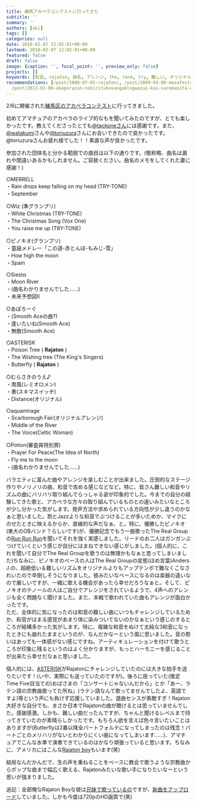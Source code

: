 ```yaml
---
title: 練馬アカペラコンテストに行ってきた
subtitle: ''
summary: ''
authors: [aki]
tags: []
categories: null
date: 2010-02-07 12:02:01+00:00
lastmod: 2010-02-07 12:02:01+00:00
featured: false
draft: false
image: {caption: '', focal_point: '', preview_only: false}
projects: []
keywords: [和音, rajaton, 曲名, アレンジ, the, tone, try, 難しい, オリジナル, 宗教]
recommendations: [/post/2008-07-05-rajaton/, /post/2009-03-09-masafestanirajatonga/,
  /post/2013-01-09-akaperacun-nokiritukusangablogwozai-kai-saremasita-a-cappella-best-ofgasu-di/]
---
```

2/6に開催された[練馬区のアカペラコンテスト](http://www.neribun.or.jp/nerima/ichiran.cgi?mode=1&t=1&no=1845)に行ってきました。

初めてアマチュアのアカペラのライブ的なもを聞いてみたのですが、とても楽しかったです。教えてくださったとても[@tackoneさん](http://twitter.com/tackone)には感謝です。また、[@watakumi](http://twitter.com/watakumi)さんや[@toriuzura](http://twitter.com/toriuzura)さんにお会いできたので良かったです。@toriuzuraさんお疲れ様でした！！素直な声が良かったです。

参加された団体名と分かる範囲での曲目は以下の通りです。(敬称略、曲名は漏れや間違いあるかもしれません。ご容赦ください。曲名のメモをしてくれた妻に感謝！)

○MERRELL  
・Rain drops keep falling on my head (TRY-TONE)  
・September

○Wiz (準グランプリ)  
・White Christmas (TRY-TONE)  
・The Christmas Song (Vox One)  
・You raise me up (TRY-TONE)

○ピノキオ(グランプリ)  
・童謡メドレー「この道-赤とんぼ-もみじ-雪」  
・How high the moon  
・Spain

○Siestα  
・Moon River  
・(曲名わかりませんでした……)  
・未来予想図II

○あぽろーぐ  
・(Smooth Aceの曲?)  
・逢いたいね(Smooth Ace)  
・無敵(Smooth Ace)

○ASTERISK  
・Poison Tree ( **Rajaton** )  
・The Wishing tree (The King's Singers)  
・Butterfly ( **Rajaton** )

○むらさきのうえ♪  
・南風(レミオロメン)  
・奏(スキマスイッチ)  
・Distance(オリジナル)

○aquamirage  
・Scarborough Fair(オリジナルアレンジ)  
・Middle of the River  
・The Voice(Celtic Woman)

○Potion(審査員特別賞)  
・Prayer For Peace(The Idea of North)  
・Fly me to the moon  
・(曲名わかりませんでした……)

バラエティに富んだ曲やアレンジを楽しむことが出来ました。圧倒的なステージ作りやノリノリの曲、和音で攻める感じなどなど。特に、皆さん難しい和音やリズムの曲にバリバリ取り組んでらっしゃる姿が印象的でした。今までの自分の経験してきた歌と、アカペラな方々の取り組んでいるものとの違いみたいなところが少し分かった気がします。発声方法や求められている方向性が少し違うのかなぁと思いました。割とJazzよりな和音でぶつけることが多いためか、マイクにのせたときに映えるからか、直線的な声だなぁ、と。特に、優勝したピノキオ(東大のOBバンド？らしいです)が、優勝記念でもう一曲歌ったThe Real Groupの[Run Run Run](http://www.nicovideo.jp/watch/sm1767922)を聞いてそれを強く実感しました。リードのお二人はガンガンぶつけていくという感じが自分にはまねできない感じがしました。(個人的に、これを聞いて自分でThe Real Groupを歌うのは無理かもなぁと思ってしまいました)ちなみに、ピノキオのベースの人はThe Real Groupの変態(ほめ言葉)Anders J.の、超絶低い＆難しいリズムをオリジナルよりもアップテンポで難なくこなされいたので卒倒しそうになりました。彼みたいなベースになるのは楽器の違いなので厳しいですが、一緒に歌える機会があったら幸せだろうなぁと。そして、ピノキオのテノールの人はご自分でアレンジをされているようで、4声へのアレンジも全く問題なく聞けました。また、本戦で歌われていた曲もアレンジが面白かったです。  
ただ、全体的に気になったのは和音の難しい曲にいつもチャレンジしているためか、和音がはまる感覚があまり体に染みついてないのかなぁという感じのするところが結構多かった気がします。特に、複雑な和音をぬけて太純な3和音になったときにも崩れたままというのが、なんだかなーという風に思いました。音の勢いはあっても一体感がない感じですね。アーティキュレーションを付けて歌うところが印象に残るというのはよく分かりますが、もっとハーモニーを感じることが出来たら幸せだなぁと思いました。

個人的には、[ASTERISK](http://www.scs.gr.jp/bands/bands_a.html)がRajatonにチャレンジしていたのには大きな拍手を送りたいです！(いや、実際にも送っていたのですが)。後ろに座っていた(推定Time Five目当ての)おばさまの「コンサートじゃないんだから」とか「あー、ラテン語の宗教曲歌ってた所ね」(ラテン語なんて歌ってませんでしたよ、英語ですよ)等という声にも負けず応援していました。選曲センスが素敵すぎ！Rajaton大好きな自分でも、まさか日本でRajatonの曲が聴けるとは思っていませんでした。感謝感激。しかも、難しい曲だったんですが、ちゃんと聞けるレベルまで持ってきていたのが素晴らしかったです。もちろん欲を言えば色々言いたいことはありますが(Butterflyは2番以降全パートフォルテになってしまったのは残念！パートごとのメリハリがないとわかりにくい曲になってしまいます……)、アマチュアでこんな水準で演奏できているのはかなり頑張っていると思います。ちなみに、アメリカにはこんな[Rajaton boy](http://www.youtube.com/watch?v=ts6b2q-0WJ8)もいます(笑)

結局なんだかんだで、生の声を重ねることをベースに教会で歌うような宗教曲からポップな曲まで幅広く歌える、Rajatonみたいな歌い手になりたいなーという思いが強まりました。

追記：全部俺なRajaton Boyな彼は[兄妹で歌っているの](http://www.youtube.com/watch?v=68BybMLwODY)ですが、[新曲をアップロード](http://www.youtube.com/watch?v=Td_1kmlo_FY)していました。しかも今度は720pのHD画質で(笑)


